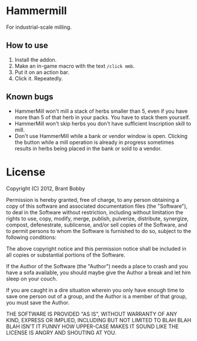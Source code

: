 # Hammermill
For industrial-scale milling.

## How to use
1. Install the addon.
2. Make an in-game macro with the text `/click mmb`.
3. Put it on an action bar.
4. Click it. Repeatedly.

## Known bugs
* HammerMill won't mill a stack of herbs smaller than 5, even if you have more than 5 of that herb in your packs. You have to stack them yourself.
* HammerMill won't skip herbs you don't have sufficient Inscription skill to mill.
* Don't use HammerMill while a bank or vendor window is open. Clicking the button while a mill operation is already in progress sometimes results in herbs being placed in the bank or sold to a vendor.

# License
Copyright (C) 2012, Brant Bobby

Permission is hereby granted, free of charge, to any person obtaining a copy of this software and associated documentation files (the "Software"), to deal in the Software without restriction, including without limitation the rights to use, copy, modify, merge, publish, pulverize, distribute, synergize, compost, defenestrate, sublicense, and/or sell copies of the Software, and to permit persons to whom the Software is furnished to do so, subject to the following conditions:

The above copyright notice and this permission notice shall be included in all copies or substantial portions of the Software.

If the Author of the Software (the "Author") needs a place to crash and you have a sofa available, you should maybe give the Author a break and let him sleep on your couch.

If you are caught in a dire situation wherein you only have enough time to save one person out of a group, and the Author is a member of that group, you must save the Author.

THE SOFTWARE IS PROVIDED "AS IS", WITHOUT WARRANTY OF ANY KIND, EXPRESS OR IMPLIED, INCLUDING BUT NOT LIMITED TO BLAH BLAH BLAH ISN'T IT FUNNY HOW UPPER-CASE MAKES IT SOUND LIKE THE LICENSE IS ANGRY AND SHOUTING AT YOU.
